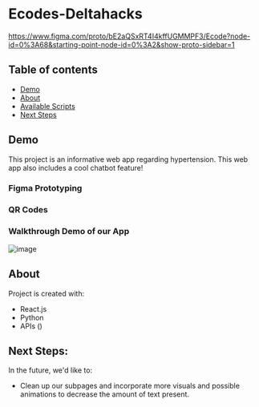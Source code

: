 # Ecodes-Deltahacks

https://www.figma.com/proto/bE2aQSxRT4I4kffUGMMPF3/Ecode?node-id=0%3A68&starting-point-node-id=0%3A2&show-proto-sidebar=1

## Table of contents
* [Demo](#demo)
* [About](#about)
* [Available Scripts](#available-scripts)
* [Next Steps](#next-steps)

## Demo
This project is an informative web app regarding hypertension. This web app also includes a cool chatbot feature!
### Figma Prototyping
### QR Codes 
### Walkthrough Demo of our App
![image](https://user-images.githubusercontent.com/77128514/149666881-7234ae62-24a2-4871-883e-21de5f506c7a.png)



	
## About
Project is created with:
* React.js
* Python
* APIs ()

	


## Next Steps:
In the future, we'd like to:
* Clean up our subpages and incorporate more visuals and possible animations to decrease the amount of text present.




